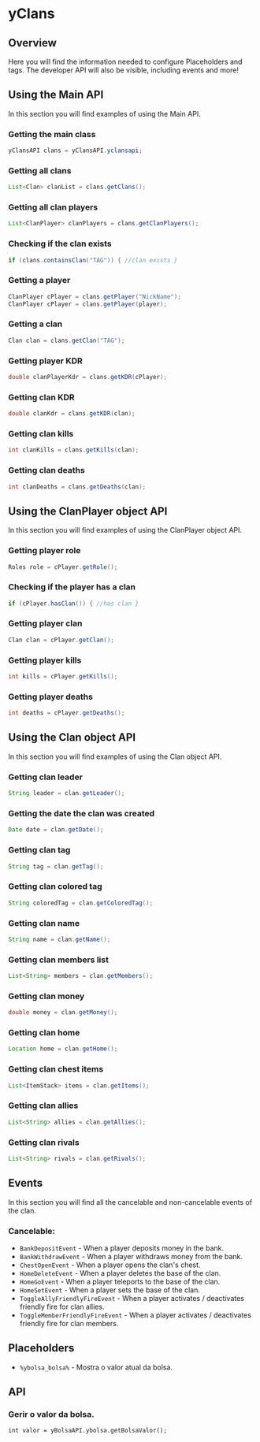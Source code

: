 # yClans

## Overview
Here you will find the information needed to configure Placeholders and tags.
The developer API will also be visible, including events and more!


## Using the Main API
In this section you will find examples of using the Main API.

### Getting the main class
```java
yClansAPI clans = yClansAPI.yclansapi;
```

### Getting all clans
```java
List<Clan> clanList = clans.getClans();
```

### Getting all clan players
```java
List<ClanPlayer> clanPlayers = clans.getClanPlayers();
```

### Checking if the clan exists
```java
if (clans.containsClan("TAG")) { //clan exists }
```

### Getting a player
```java
ClanPlayer cPlayer = clans.getPlayer("NickName");
ClanPlayer cPlayer = clans.getPlayer(player);
```

### Getting a clan
```java
Clan clan = clans.getClan("TAG");
```

### Getting player KDR
```java
double clanPlayerKdr = clans.getKDR(cPlayer);
```

### Getting clan KDR
```java
double clanKdr = clans.getKDR(clan);
```
### Getting clan kills
```java
int clanKills = clans.getKills(clan);
```

### Getting clan deaths
```java
int clanDeaths = clans.getDeaths(clan);
```


## Using the ClanPlayer object API
In this section you will find examples of using the ClanPlayer object API.

### Getting player role
```java
Roles role = cPlayer.getRole();
```

### Checking if the player has a clan
```java
if (cPlayer.hasClan()) { //has clan }
```

### Getting player clan
```java
Clan clan = cPlayer.getClan();
```

### Getting player kills
```java
int kills = cPlayer.getKills();
```

### Getting player deaths
```java
int deaths = cPlayer.getDeaths();
```


## Using the Clan object API
In this section you will find examples of using the Clan object API.

### Getting clan leader
```java
String leader = clan.getLeader();
```

### Getting the date the clan was created
```java
Date date = clan.getDate();
```

### Getting clan tag
```java
String tag = clan.getTag();
```

### Getting clan colored tag
```java
String coloredTag = clan.getColoredTag();
```

### Getting clan name
```java
String name = clan.getName();
```

### Getting clan members list
```java
List<String> members = clan.getMembers();
```

### Getting clan money
```java
double money = clan.getMoney();
```

### Getting clan home
```java
Location home = clan.getHome();
```

### Getting clan chest items
```java
List<ItemStack> items = clan.getItems();
```

### Getting clan allies
```java
List<String> allies = clan.getAllies();
```

### Getting clan rivals
```java
List<String> rivals = clan.getRivals();
```


## Events
In this section you will find all the cancelable and non-cancelable events of the clan.

### Cancelable:
- ```BankDepositEvent``` - When a player deposits money in the bank.
- ```BankWithdrawEvent``` - When a player withdraws money from the bank.
- ```ChestOpenEvent``` - When a player opens the clan's chest.
- ```HomeDeleteEvent``` - When a player deletes the base of the clan.
- ```HomeGoEvent``` - When a player teleports to the base of the clan.
- ```HomeSetEvent``` - When a player sets the base of the clan.
- ```ToggleAllyFriendlyFireEvent``` - When a player activates / deactivates friendly fire for clan allies.
- ```ToggleMemberFriendlyFireEvent``` - When a player activates / deactivates friendly fire for clan members.


## Placeholders
- ```%ybolsa_bolsa%``` - Mostra o valor atual da bolsa.

## API
### Gerir o valor da bolsa.
```int valor = yBolsaAPI.ybolsa.getBolsaValor();```
